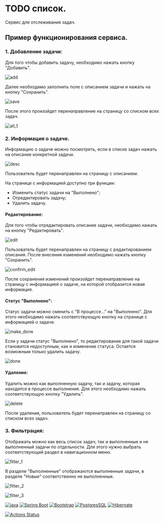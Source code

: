 # TODO список.

Сервис для отслеживания задач.

## Пример функционирования сервиса.

### 1. Добавление задачи:

Для того чтобы добавить задачу, необходимо нажать кнопку "Добавить".

![add](docs/add.jpg)

Далее необходимо заполнить поле с описанием задачи и нажать на кнопку "Сохранить".

![save](docs/save.jpg)

После этого произойдет перенаправление на страницу со списком всех задач.

![all_1](docs/all_1.jpg)

### 2. Информация о задаче.

Информацию о задаче можно посмотреть, если в списке задач нажать на описание конкретной задачи.

![desc](docs/desc.jpg)

Пользователь будет перенаправлен на страницу с описанием.

На странице с информацией доступно три функции:

- Изменить статус задачи на "Выполнено";
- Отредактировать задачу;
- Удалить задачу.

#### Редактирование:

Для того чтобы отредактировать описание задачи, необходимо нажать на кнопку "Редактировать".

![edit](docs/edit.jpg)

Пользователь будет перенаправлен на страницу с редактированием описания. После внесения изменений
необходимо нажать кнопку "Сохранить".

![confirm_edit](docs/confirm_edit.jpg)

После сохранения изменений произойдет перенаправление на страницу с информацией о задаче, на которой 
отобразится новая информация.

#### Статус "Выполнено":

Статус задачи можно сменить с "В процессе..." на "Выполнено". Для этого необходимо нажать соответствующую
кнопку на странице с информацией о задаче.

![make_done](docs/make_done.jpg)

Если у задачи статус "Выполнено", то редактирование для такой задачи становится недоступным, 
как и изменение статуса. Остается возможным только удалить задачу.

![done](docs/done.jpg)

#### Удаление:

Удалить можно как выполненную задачу, так и задачу, которая находится в процессе выполнения. Для этого
необходимо нажать соответствующую кнопку "Удалить".

![delete](docs/delete.jpg)

После удаления, пользователь будет перенаправлен на страницу со списком всех задач.

### 3. Фильтрация:

Отображать можно как весь список задач, так и выполненные и не выполненный задачи по отдельности. Для этого
нужно выбрать соответствующий раздел в навигационном меню.

![filter_1](docs/filter_1.jpg)

В разделе "Выполненные" отображаются выполненные задачи, в разделе "Новые" соответственно не выполненные.

![filter_2](docs/filter_2.jpg)

![filter_3](docs/filter_3.jpg)

[![java](https://img.shields.io/badge/Java-ED8B00?style=for-the-badge&logo=java&logoColor=white)](https://www.java.com/)
[![Spring Boot](https://img.shields.io/badge/Spring_Boot-F2F4F9?style=for-the-badge&logo=spring-boot)](https://spring.io/projects/spring-boot)
[![Bootstrap](https://img.shields.io/badge/Bootstrap-563D7C?style=for-the-badge&logo=bootstrap&logoColor=white)](https://getbootstrap.com/)
[![PostgresSQL](https://img.shields.io/badge/PostgreSQL-316192?style=for-the-badge&logo=postgresql&logoColor=white)](https://www.postgresql.org/)
[![Hibernate](https://img.shields.io/badge/Hibernate-59666C?style=for-the-badge&logo=Hibernate&logoColor=white)](https://hibernate.org/)

[![Actions Status](https://github.com/alxkzncoff/job4j_todo/workflows/java-ci/badge.svg)](https://github.com/alxkzncoff/job4j_todo/actions)